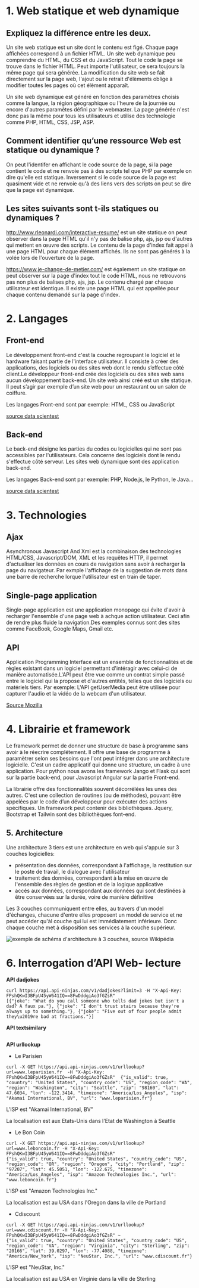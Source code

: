 # 1. Web statique et web dynamique
##  Expliquez la différence entre les deux.
   
   Un site web statique est un site dont le contenu est figé. Chaque page affichées correspond à un fichier HTML. Un site web dynamique peu comprendre du HTML, du CSS et du JavaScript. Tout le code la page se trouve dans le fichier HTML. Peut importe l'utilisateur, ce sera toujours la même page qui sera générée. La modification du site web se fait directement sur la page web, l'ajout ou le retrait d'élèments oblige à modifier toutes les pages où cet élèment apparaît.
   
   Un site web dynamique est généré en fonction des paramètres choisis comme la langue, la région géographique ou l'heure de la journée ou encore d'autres paramètes défini par le webmaster. La page générée n'est donc pas la même pour tous les utilisateurs et utilise des technologie comme PHP, HTML, CSS, JSP, ASP.
   
## Comment identifier qu’une ressource Web est statique ou dynamique ?

   On peut l'identifer en affichant le code source de la page, si la page contient le code et ne renvoie pas à des scripts tel que PHP par exemple on dire qu'elle est statique. Inversement si le code source de la page est quasiment vide et ne renvoie qu'à des liens vers des scripts on peut se dire que la page est dynamique.

## Les sites suivants sont t-ils statiques ou dynamiques ?

  http://www.rleonardi.com/interactive-resume/ est un site statique on peut observer dans la page HTML qu'il n'y pas de balise php, ajs, jsp ou d'autres qui mettent en œuvre des scripts. Le contenu de la page d'index fait appel à une page HTML pour chaque élément affichés. Ils ne sont pas générés à la volée lors de l'ouverture de la page.
 
 https://www.je-change-de-metier.com/ est également un site statique on peut observer sur la page d'index tout le code HTML, nous ne retrouvons pas non plus de balises php, ajs, jsp. Le contenu chargé par chaque utilisateur est identique. Il existe une page HTML qui est appellée pour chaque contenu demandé sur la page d'index.

# 2. Langages

## Front-end
   
   Le développement front-end c'est la couche regroupant le logiciel et le hardware faisant partie de l'interface utilisateur. Il consiste à créer des applications, des logiciels ou des sites web dont le rendu s’effectue côté client.Le développeur front-end crée des logiciels ou des sites web sans aucun développement back-end. Un site web ainsi créé est un site statique. Il peut s’agir par exemple d’un site web pour un restaurant ou un salon de coiffure.
   
   Les langages Front-end sont par exemple: HTML, CSS ou JavaScript
   
   [source data scientest](https://datascientest.com/front-end-vs-back-end)
   
## Back-end

   Le back-end désigne les parties du codes ou logicielles qui ne sont pas accessibles par l'utilisateurs. Cela concerne des logiciels dont le rendu s'effectue côté serveur.
   Les sites web dynamique sont des application back-end.
   
   Les langages Back-end sont par exemple: PHP, Node.js, le Python, le Java...
   
   [source data scientest](https://datascientest.com/front-end-vs-back-end)
   
# 3. Technologies

## Ajax

   Asynchronous Javascript And Xml est la combinaison des technologies HTML/CSS, Javascript/DOM, XML et les requêtes HTTP, il permet d'actualiser les données en cours de navigation sans avoir à recharger la page du navigateur. Par exmple l'affichage de la suggestion de mots dans une barre de recherche lorque l'utilisateur est en train de taper.
   
   ## Single-page application
   
   Single-page application est une application monopage qui évite d'avoir à recharger l'ensemble d'une page web à achque action utilisateur. Ceci afin de rendre plus fluide la navigation.Des exemples connus sont des sites comme FaceBook, Google Maps, Gmail etc.
   
## API

   Application Programming Interface est un ensemble de fonctionnalités et de règles existant dans un logiciel permettant d'intéragir avec celui-ci de manière automatisée.L'API peut être vue comme un contrat simple passé entre le logiciel qui la propose et d'autres entités, telles que des logiciels ou matériels tiers.
   Par exemple: L'API getUserMedia peut être utilisée pour capturer l'audio et la vidéo de la webcam d'un utilisateur.
   
   [Source Mozilla](https://developer.mozilla.org/fr/docs/Glossary/API)
   
   
# 4. Librairie et framework

   Le framework permet de donner une structure de base à programme sans avoir à le réecrire complétement. Il offre une base de programme à paramètrer selon ses besoins que l'ont peut intégrer dans une architecture logicielle. C'est un cadre applicatif qui donne une structure, un cadre à une application.
   Pour python nous avons les framework Jango et Flask qui sont sur la partie back-end, pour Javascript Angular sur la partie Front-end.
   
   La librairie offre des fonctionnalités souvent décorrélées les unes des autres. C'est une collection de routines (ou de méthodes), pouvant être appelées par le code d’un développeur pour exécuter des actions spécifiques. Un framework peut contenir des bibliothèques. 
   Jquery, Bootstrap et Tailwin sont des bibliothèques font-end. 
   
## 5. Architecture

   Une architecture 3 tiers est une architecture en web qui s'appuie sur 3 couches logicielles:
   - présentation des données, correspondant à l'affichage, la restitution sur le poste de travail, le dialogue avec l'utilisateur
   - traitement des données, correspondant à la mise en œuvre de l'ensemble des règles de gestion et de la logique applicative 
   - accés aux données, correspondant aux données qui sont destinées à être conservées sur la durée, voire de manière définitive

   Les 3 couches communiquent entre elles, au travers d'un model d'échanges, chacune d'entre elles proposent un model de service et ne peut accéder qu'àl couche  qui lui est immédiatement inférieure. Donc chaque couche met à disposition ses services à la couche supérieur.

   ![exemple de schéma d'architecture à 3 couches, source Wikipédia](https://user-images.githubusercontent.com/58706637/225900714-d156aa57-9340-4759-9cb0-38cdf1256fca.png)

# 6. Interrogation d’API Web- lecture

   **API dadjokes**
   
   ```
   curl https://api.api-ninjas.com/v1/dadjokes?limit=3 -H "X-Api-Key: FPshQKwI3BFpU45yW641IQ==8FwDddgiAo3fGZsR"
[{"joke": "What do you call someone who tells dad jokes but isn't a dad? A faux pa."}, {"joke": "I don't trust stairs because they're always up to something."}, {"joke": "Five out of four people admit they\u2019re bad at fractions."}]
   
   ```
   
   **API textsimilary**
   
   ```
   ```
   
   **API urllookup**
   
   - Le Parisien
   
   ```
   curl -X GET https://api.api-ninjas.com/v1/urllookup?url=www.leparisien.fr  -H "X-Api-Key: FPshQKwI3BFpU45yW641IQ==8FwDddgiAo3fGZsR"  {"is_valid": true, "country": "United States", "country_code": "US", "region_code": "WA", "region": "Washington", "city": "Seattle", "zip": "98160", "lat": 47.6034, "lon": -122.3414, "timezone": "America/Los_Angeles", "isp": "Akamai International, BV", "url": "www.leparisien.fr"}
   ```
   L'ISP est "Akamai International, BV"
   
   La localisation est aux Etats-Unis dans l'Etat de Washington à Seattle
   
   - Le Bon Coin

   ```
   curl -X GET https://api.api-ninjas.com/v1/urllookup?url=www.leboncoin.fr -H "X-Api-Key: FPshQKwI3BFpU45yW641IQ==8FwDddgiAo3fGZsR" 
{"is_valid": true, "country": "United States", "country_code": "US", "region_code": "OR", "region": "Oregon", "city": "Portland", "zip": "97207", "lat": 45.5051, "lon": -122.675, "timezone": "America/Los_Angeles", "isp": "Amazon Technologies Inc.", "url": "www.leboncoin.fr"}  
   ```
   L'ISP est "Amazon Technologies Inc."
   
   La localisation est au USA dans l'Oregon dans la ville de Portland
   
   - Cdiscount

   ```
   curl -X GET https://api.api-ninjas.com/v1/urllookup?url=www.cdiscount.fr -H "X-Api-Key: FPshQKwI3BFpU45yW641IQ==8FwDddgiAo3fGZsR" ~
{"is_valid": true, "country": "United States", "country_code": "US", "region_code": "VA", "region": "Virginia", "city": "Sterling", "zip": "20166", "lat": 39.0297, "lon": -77.4088, "timezone": "America/New_York", "isp": "NeuStar, Inc.", "url": "www.cdiscount.fr"}
   ```
   L'ISP est "NeuStar, Inc."
   
   La localisation est au USA en Virginie dans la ville de Sterling
   
   
   

